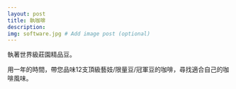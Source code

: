 ```yaml
---
layout: post
title: 執咖啡
description: 
img: software.jpg # Add image post (optional)
---
```

執著世界級莊園精品豆。

用一年的時間，帶您品味12支頂級藝妓/限量豆/冠軍豆的咖啡，尋找適合自己的咖啡風味。

